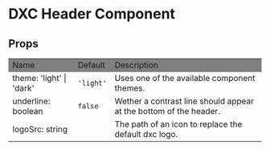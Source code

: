 # DXC Header Component

## Props

<table>
    <tr style="background-color: grey">
        <td>Name</td>
        <td>Default</td>
        <td>Description</td>
    </tr>
    <tr>
        <td>theme: 'light' | 'dark'</td>
        <td><code>'light'</code></td>
        <td>Uses one of the available component themes.</td>
    </tr>
    <tr>
        <td>underline: boolean</td>
        <td><code>false</code></td>
        <td>Wether a contrast line should appear at the bottom of the header.</td>
    </tr>
    <tr>
        <td>logoSrc: string</td>
        <td></td>
        <td>The path of an icon to replace the default dxc logo.</td>
    </tr>
</table>

